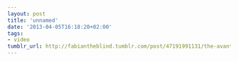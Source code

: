 ```yaml
---
layout: post
title: 'unnamed'
date: '2013-04-05T16:18:20+02:00'
tags:
- video
tumblr_url: http://fabiantheblind.tumblr.com/post/47191991131/the-avant-garde-diaries-saz-the-gifted-musician
---
```

